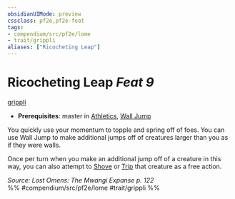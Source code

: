 ```yaml
---
obsidianUIMode: preview
cssclass: pf2e,pf2e-feat
tags:
- compendium/src/pf2e/lome
- trait/grippli
aliases: ["Ricocheting Leap"]
---
```

# Ricocheting Leap  *Feat 9*  
[grippli](grippli-b2.md "Grippli Ancestry & Heritage Trait")  

- **Prerequisites**: master in [Athletics](skills.md#Athletics), [Wall Jump](wall-jump.md)

You quickly use your momentum to topple and spring off of foes. You can use Wall Jump to make additional jumps off of creatures larger than you as if they were walls.

Once per turn when you make an additional jump off of a creature in this way, you can also attempt to [Shove](Reference/Rules/Actions/shove.md) or [Trip](Reference/Rules/Actions/trip.md) that creature as a free action.

*Source: Lost Omens: The Mwangi Expanse p. 122*  
%% #compendium/src/pf2e/lome #trait/grippli %%